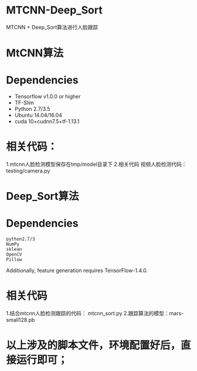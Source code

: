 # MTCNN-Deep_Sort
MTCNN + Deep_Sort算法进行人脸跟踪

# MtCNN算法
# Dependencies
* Tensorflow v1.0.0 or higher
* TF-Slim
* Python 2.7/3.5
* Ubuntu 14.04/16.04
* cuda 10+cudnn7.5+tf-1.13.1

# 相关代码：
 1.mtcnn人脸检测模型保存在tmp/model目录下
 2.相关代码
  视频人脸检测代码：testing/camera.py 

# Deep_Sort算法
# Dependencies
    python2.7/3
    NumPy
    sklean
    OpenCV
    Pillow
  Additionally, feature generation requires TensorFlow-1.4.0.

# 相关代码
 1.结合mtcnn人脸检测跟踪的代码： mtcnn_sort.py
 2.跟踪算法的模型：mars-small128.pb


# 以上涉及的脚本文件，环境配置好后，直接运行即可；
